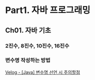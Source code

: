 # Part1. 자바 프로그래밍

## Ch01. 자바 기초

### 2진수, 8진수, 10진수, 16진수
### 변수명 작성하는 방법

[Velog - [Java] 변수명 선언 시 주의할점](https://velog.io/@topgeun7913/Java-%EB%B3%80%EC%88%98%EB%AA%85-%EC%84%A0%EC%96%B8-%EC%8B%9C-%EC%A3%BC%EC%9D%98%ED%95%A0%EC%A0%90)
